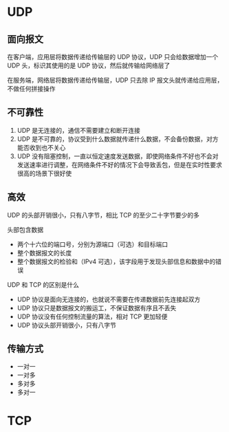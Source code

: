 # UDP

## 面向报文

在客户端，应用层将数据传递给传输层的 UDP 协议，UDP 只会给数据增加一个 UDP 头，标识其使用的是 UDP 协议，然后就传输给网络层了

在服务端，网络层将数据传递给传输层，UDP 只去除 IP 报文头就传递给应用层，不做任何拼接操作

## 不可靠性

1. UDP 是无连接的，通信不需要建立和断开连接
2. UDP 是不可靠的，协议受到什么数据就传递什么数据，不会备份数据，对方能否收到也不关心
3. UDP 没有阻塞控制，一直以恒定速度发送数据，即使网络条件不好也不会对发送速率进行调整，在网络条件不好的情况下会导致丢包，但是在实时性要求很高的场景下很好使

## 高效

UDP 的头部开销很小，只有八字节，相比 TCP 的至少二十字节要少的多

头部包含数据

- 两个十六位的端口号，分别为源端口（可选）和目标端口
- 整个数据报文的长度
- 整个数据报文的检验和（IPv4 可选），该字段用于发现头部信息和数据中的错误

UDP 和 TCP 的区别是什么

- UDP 协议是面向无连接的，也就说不需要在传递数据前先连接起双方
- UDP 协议只是数据报文的搬运工，不保证数据有序且不丢失
- UDP 协议没有任何控制流量的算法，相对 TCP 更加轻便
- UDP 协议头部开销很小，只有八字节

## 传输方式

- 一对一
- 一对多
- 多对多
- 多对一

# TCP


